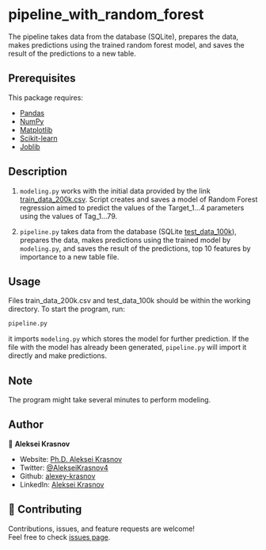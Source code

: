 # pipeline_with_random_forest
The pipeline takes data from the database (SQLite), prepares the data, makes predictions using the trained random forest model, and saves the result of the predictions to a new table.

##  Prerequisites

This package requires:

- [Pandas](https://pandas.pydata.org/pandas-docs/stable/index.html)
- [NumPy](https://docs.scipy.org/doc/numpy/index.html)
- [Matplotlib](https://matplotlib.org/3.5.1/)
- [Scikit-learn](https://scikit-learn.org/stable/)
- [Joblib](https://joblib.readthedocs.io/en/latest/)

## Description
1) ```modeling.py``` works with the initial data provided by the link [train_data_200k.csv](https://drive.google.com/file/d/1BGX6cpzauVE6tLAxfTjNYIVOKHU7CrtM/view?usp=sharing). Script creates and saves a model of Random Forest regression aimed to predict the values of the Target_1...4 parameters using the values of Tag_1...79.

2) ```pipeline.py```  takes data from the database (SQLite [test_data_100k](https://drive.google.com/file/d/12QEwrSQt1tCBbYwDCs-hDvMza47IyP2R/view?usp=sharing)), prepares the data, makes predictions using the trained model by ```modeling.py```, and saves the result of the predictions, top 10 features by importance to a new table file.

## Usage
Files train_data_200k.csv and test_data_100k should be within the working directory. To start the program, run:
```sh
pipeline.py
```
it imports ```modeling.py``` which stores the model for further prediction. If the file with the model has already been generated, ```pipeline.py``` will import it directly and make predictions.

## Note
The program might take several minutes to perform modeling.

## Author

👤 **Aleksei Krasnov**

* Website: [Ph.D. Aleksei Krasnov](https://www.researchgate.net/profile/Aleksei-Krasnov)
* Twitter: [@AlekseiKrasnov4](https://twitter.com/AlekseiKrasnov4)
* Github: [alexey-krasnov](https://github.com/alexey-krasnov)
* LinkedIn: [Aleksei Krasnov](https://linkedin.com/in/aleksei-krasnov-b53b2ab6)

## 🤝 Contributing

Contributions, issues, and feature requests are welcome!<br />Feel free to check [issues page](https://github.com/alexey-krasnov/random_forest_modeling/issues). 
